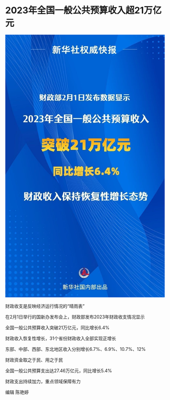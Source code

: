 # 2023年全国一般公共预算收入超21万亿元

![aceb63bae8f37908dee3254b1f3a4112.jpg](https://raw.githubusercontent.com/qqhsx/qqnews_image/main/2024/02/01/2023年全国一般公共预算收入超21万亿元/aceb63bae8f37908dee3254b1f3a4112.jpg)

财政收支是反映经济运行情况的“晴雨表”

在2月1日举行的国新办发布会上，财政部发布2023年财政收支情况显示

全国一般公共预算收入突破21万亿元，同比增长6.4%

财政收入恢复性增长，31个省份财政收入全部实现正增长

东部、中部、西部、东北地区收入分别增长6.7%、6.9%、10.7%、12%

财政资金取之于民、用之于民

全国一般公共预算支出达27.46万亿元，同比增长5.4%

财政支出持续加力，重点领域保障有力

编辑 陈艳婷

